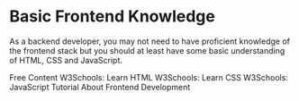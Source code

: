 # Basic Frontend Knowledge

As a backend developer, you may not need to have proficient knowledge of the frontend stack but you should at least have some basic understanding of HTML, CSS and JavaScript.

<ResourceGroupTitle>Free Content</ResourceGroupTitle>
<BadgeLink badgeText='Read' colorScheme='yellow' href='https://www.w3schools.com/html/html_intro.asp'>W3Schools: Learn HTML</BadgeLink>
<BadgeLink colorScheme='yellow' badgeText='Read' href='https://www.w3schools.com/css/'>W3Schools: Learn CSS</BadgeLink>
<BadgeLink badgeText='Read' colorScheme="yellow" href='https://www.w3schools.com/js/'>W3Schools: JavaScript Tutorial</BadgeLink>
<BadgeLink badgeText='Read' colorScheme="yellow" href='https://thenewstack.io/category/frontend-dev/'>About Frontend Development</BadgeLink>
